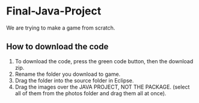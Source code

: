 # Final-Java-Project


We are trying to make a game from scratch.

## How to download the code
1. To download the code, press the green code button, then the download zip. 
2. Rename the folder you download to game. 
3. Drag the folder into the source folder in Eclipse. 
4. Drag the images over the JAVA PROJECT, NOT THE PACKAGE. (select all of them from the photos folder and drag them all at once).

